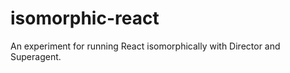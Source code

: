isomorphic-react
================

An experiment for running React isomorphically with Director and Superagent.
